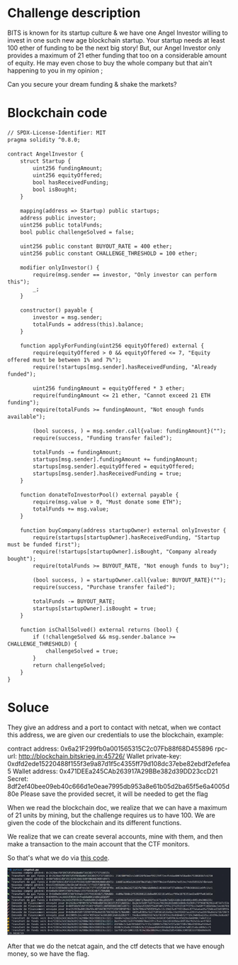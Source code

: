 # Challenge description

BITS is known for its startup culture & we have one Angel Investor willing to invest in one such new age blockchain startup. Your startup needs at least 100 ether of funding to be the next big story! But, our Angel Investor only provides a maximum of 21 ether funding that too on a considerable amount of equity. He may even chose to buy the whole company but that ain't happening to you in my opinion ;

Can you secure your dream funding & shake the markets?

# Blockchain code

```solidity
// SPDX-License-Identifier: MIT
pragma solidity ^0.8.0;

contract AngelInvestor {
    struct Startup {
        uint256 fundingAmount;
        uint256 equityOffered;
        bool hasReceivedFunding;
        bool isBought;
    }

    mapping(address => Startup) public startups;
    address public investor;
    uint256 public totalFunds;
    bool public challengeSolved = false;

    uint256 public constant BUYOUT_RATE = 400 ether;
    uint256 public constant CHALLENGE_THRESHOLD = 100 ether;

    modifier onlyInvestor() {
        require(msg.sender == investor, "Only investor can perform this");
        _;
    }

    constructor() payable {
        investor = msg.sender;
        totalFunds = address(this).balance;
    }

    function applyForFunding(uint256 equityOffered) external {
        require(equityOffered > 0 && equityOffered <= 7, "Equity offered must be between 1% and 7%");
        require(!startups[msg.sender].hasReceivedFunding, "Already funded");

        uint256 fundingAmount = equityOffered * 3 ether;
        require(fundingAmount <= 21 ether, "Cannot exceed 21 ETH funding");
        require(totalFunds >= fundingAmount, "Not enough funds available");

        (bool success, ) = msg.sender.call{value: fundingAmount}("");
        require(success, "Funding transfer failed");

        totalFunds -= fundingAmount;
        startups[msg.sender].fundingAmount += fundingAmount;
        startups[msg.sender].equityOffered = equityOffered;
        startups[msg.sender].hasReceivedFunding = true;
    }

    function donateToInvestorPool() external payable {
        require(msg.value > 0, "Must donate some ETH");
        totalFunds += msg.value;
    }

    function buyCompany(address startupOwner) external onlyInvestor {
        require(startups[startupOwner].hasReceivedFunding, "Startup must be funded first");
        require(!startups[startupOwner].isBought, "Company already bought");
        require(totalFunds >= BUYOUT_RATE, "Not enough funds to buy");

        (bool success, ) = startupOwner.call{value: BUYOUT_RATE}("");
        require(success, "Purchase transfer failed");

        totalFunds -= BUYOUT_RATE;
        startups[startupOwner].isBought = true;
    }

    function isChallSolved() external returns (bool) {
        if (!challengeSolved && msg.sender.balance >= CHALLENGE_THRESHOLD) {
            challengeSolved = true;
        }
        return challengeSolved;
    }
}
```

# Soluce

They give an address and a port to contact with netcat, when we contact this address, we are given our credentials to use the blockchain, example:

contract address: 0x6a21F299fb0a001565315C2c07Fb88f68D455896
rpc-url: http://blockchain.bitskrieg.in:45726/
Wallet private-key: 0xdfd2ede15220488f155f3e9a87d1f5c4355ff79d108dc37ebe82ebdf2efefea5
Wallet address: 0x471DEEa245CAb263917A29BBe382d39DD23ccD21
Secret: 8df2ef40bee09eb40c666d1e0eae7995db953a8e61b05d2ba65f5e6a4005d80e
Please save the provided secret, it will be needed to get the flag

When we read the blockchain doc, we realize that we can have a maximum of 21 units by mining, but the challenge requires us to have 100. We are given the code of the blockchain and its different functions.

We realize that we can create several accounts, mine with them, and then make a transaction to the main account that the CTF monitors.

So that's what we do via [this code](seed_fund.py).

![alt text](image.png)

After that we do the netcat again, and the ctf detects that we have enough money, so we have the flag.
